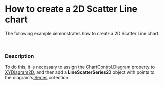 # How to create a 2D  Scatter Line chart


<p>The following example demonstrates how to create a 2D Scatter Line chart.</p><br />



<h3>Description</h3>

<p>To do this, it is necessary to assign the <a href="http://help.devexpress.com/#Silverlight/DevExpressXpfChartsChartControl_Diagramtopic"><u>ChartControl.Diagram</u></a> property to <a href="http://help.devexpress.com/#Silverlight/clsDevExpressXpfChartsXYDiagram2Dtopic"><u>XYDiagram2D</u></a>, and then add a <strong>LineScatterSeries2D</strong> object with points to the diagram&#39;s<a href="http://help.devexpress.com/#Silverlight/DevExpressXpfChartsDiagram_Seriestopic"> <u>Series</u></a> collection. <br />
</p><br />


<br/>


